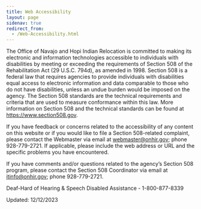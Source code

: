 ```yaml
---
title: Web Accessibility
layout: page
sidenav: true
redirect_from:
  - /Web-Accessibility.html
---
```


The Office of Navajo and Hopi Indian Relocation is committed to making its electronic and information technologies accessible to individuals with disabilities by meeting or exceeding the requirements of Section 508 of the Rehabilitation Act (29 U.S.C. 794d), as amended in 1998.  Section 508 is a federal law that requires agencies to provide individuals with disabilities equal access to electronic information and  data comparable to those who do not have disabilities, unless an undue burden would be imposed on the agency.  The Section 508 standards are the technical requirements and criteria that are used to measure conformance within this law.  More information on Section 508 and the technical standards can be found at https://www.section508.gov.

If you have feedback or concerns related to the accessibility of any content on this website or if you would like to file a Section 508-related complaint, please contact the Webmaster via email at webmaster@onhir.gov; phone 928-779-2721. If applicable, please include the web address or URL and the specific problems you have encountered. 

If you have comments and/or questions related to the agency’s Section 508 program, please contact the Section 508 Coordinator  via email at itinfo@onhir.gov; phone 928-779-2721.

Deaf-Hard of Hearing & Speech Disabled Assistance - 1-800-877-8339

Updated: 12/12/2023
